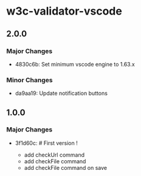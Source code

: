 # w3c-validator-vscode

## 2.0.0

### Major Changes

- 4830c6b: Set minimum vscode engine to 1.63.x

### Minor Changes

- da9aa19: Update notification buttons

## 1.0.0

### Major Changes

- 3f1d60c: # First version !

  - add checkUrl command
  - add checkFile command
  - add checkFile command on save
